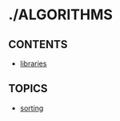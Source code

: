 # ./ALGORITHMS  

## CONTENTS  
*	[libraries](libraries.md)  

## TOPICS  
*	[sorting](sorting/README.md)  

